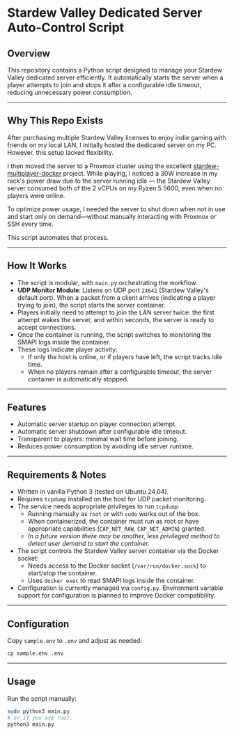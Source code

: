 # Stardew Valley Dedicated Server Auto-Control Script

## Overview

This repository contains a Python script designed to manage your Stardew Valley dedicated server efficiently. It automatically starts the server when a player attempts to join and stops it after a configurable idle timeout, reducing unnecessary power consumption.

---

## Why This Repo Exists

After purchasing multiple Stardew Valley licenses to enjoy indie gaming with friends on my local LAN, I initially hosted the dedicated server on my PC. However, this setup lacked flexibility.

I then moved the server to a Proxmox cluster using the excellent [stardew-multiplayer-docker](https://github.com/cavazos-apps/stardew-multiplayer-docker) project. While playing, I noticed a 30W increase in my rack's power draw due to the server running idle — the Stardew Valley server consumed both of the 2 vCPUs on my Ryzen 5 5600, even when no players were online.

To optimize power usage, I needed the server to shut down when not in use and start only on demand—without manually interacting with Proxmox or SSH every time.

This script automates that process.

---

## How It Works

- The script is modular, with `main.py` orchestrating the workflow.
- **UDP Monitor Module**: Listens on UDP port `24642` (Stardew Valley's default port). When a packet from a client arrives (indicating a player trying to join), the script starts the server container.
- Players initially need to attempt to join the LAN server twice: the first attempt wakes the server, and within seconds, the server is ready to accept connections.
- Once the container is running, the script switches to monitoring the SMAPI logs inside the container.
- These logs indicate player activity:
  - If only the host is online, or if players have left, the script tracks idle time.
  - When no players remain after a configurable timeout, the server container is automatically stopped.

---

## Features

- Automatic server startup on player connection attempt.
- Automatic server shutdown after configurable idle timeout.
- Transparent to players: minimal wait time before joining.
- Reduces power consumption by avoiding idle server runtime.

---

## Requirements & Notes

- Written in vanilla Python 3 (tested on Ubuntu 24.04).
- Requires `tcpdump` installed on the host for UDP packet monitoring.
- The service needs appropriate privileges to run `tcpdump`:
  - Running manually as `root` or with `sudo` works out of the box.
  - When containerized, the container must run as root or have appropriate capabilities (`CAP_NET_RAW`, `CAP_NET_ADMIN`) granted.
  - *In a future version there may be another, less privileged method to detect user demand to start the container.*
- The script controls the Stardew Valley server container via the Docker socket:
  - Needs access to the Docker socket (`/var/run/docker.sock`) to start/stop the container.
  - Uses `docker exec` to read SMAPI logs inside the container.
- Configuration is currently managed via `config.py`. Environment variable support for configuration is planned to improve Docker compatibility.

---

## Configuration

Copy `sample.env` to `.env` and adjust as needed:

```sh
cp sample.env .env
```

---

## Usage

Run the script manually:

```bash
sudo python3 main.py
# or if you are root:
python3 main.py
```
